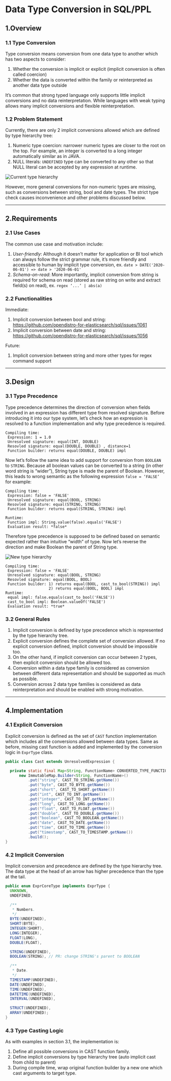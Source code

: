 # Data Type Conversion in SQL/PPL

## 1.Overview

### 1.1 Type Conversion

Type conversion means conversion from one data type to another which has two aspects to consider:

1. Whether the conversion is implicit or explicit (implicit conversion is often called coercion)
2. Whether the data is converted within the family or reinterpreted as another data type outside

It’s common that strong typed language only supports little implicit conversions and no data reinterpretation. While languages with weak typing allows many implicit conversions and flexible reinterpretation.

### 1.2 Problem Statement

Currently, there are only 2 implicit conversions allowed which are defined by type hierarchy tree:

1. Numeric type coercion: narrower numeric types are closer to the root on the top. For example, an integer is converted to a long integer automatically similar as in JAVA.
2. NULL literals: `UNDEFINED` type can be converted to any other so that NULL literal can be accepted by any expression at runtime.

![Current type hierarchy](img/type-hierarchy-tree-old.png)

However, more general conversions for non-numeric types are missing, such as conversions between string, bool and date types. The strict type check causes inconvenience and other problems discussed below.


---
## 2.Requirements

### 2.1 Use Cases

The common use case and motivation include:

1. *User-friendly*: Although it doesn’t matter for application or BI tool which can always follow the strict grammar rule, it’s more friendly and accessible to human by implicit type conversion, ex. `date > DATE('2020-06-01') => date > '2020-06-01'`
2. *Schema-on-read*: More importantly, implicit conversion from string is required for schema on read (stored as raw string on write and extract field(s) on read), ex. `regex ‘...’ | abs(a)`

### 2.2 Functionalities

Immediate:

1. Implicit conversion between bool and string: https://github.com/opendistro-for-elasticsearch/sql/issues/1061
2. Implicit conversion between date and string: https://github.com/opendistro-for-elasticsearch/sql/issues/1056

Future:

1. Implicit conversion between string and more other types for regex command support


---
## 3.Design

### 3.1 Type Precedence

Type precedence determines the direction of conversion when fields involved in an expression has different type from resolved signature. Before introducing it into our type system, let’s check how an expression is resolved to a function implementation and why type precedence is required.

```
Compiling time:
 Expression: 1 = 1.0
 Unresolved signature: equal(INT, DOUBLE)
 Resovled signature: equal(DOUBLE, DOUBLE) , distance=1
 Function builder: returns equal(DOUBLE, DOUBLE) impl
```

Now let’s follow the same idea to add support for conversion from `BOOLEAN` to `STRING`. Because all boolean values can be converted to a string (in other word string is “wider”), String type is made the parent of Boolean. However, this leads to wrong semantic as the following expression `false = ‘FALSE’` for example:

```
Compiling time:
 Expression: false = 'FALSE'
 Unresolved signature: equal(BOOL, STRING)
 Resovled signature: equal(STRING, STRING)
 Function builder: returns equal(STRING, STRING) impl

Runtime:
 Function impl: String.value(false).equals('FALSE')
 Evaluation result: *false*
```

Therefore type precedence is supposed to be defined based on semantic expected rather than intuitive “width” of type. Now let’s reverse the direction and make Boolean the parent of String type.

![New type hierarchy](img/type-hierarchy-tree-with-implicit-cast.png)

```
Compiling time:
 Expression: false = 'FALSE'
 Unresolved signature: equal(BOOL, STRING)
 Resovled signature: equal(BOOL, BOOL)
 Function builder: 1) returns equal(BOOL, cast_to_bool(STRING)) impl
                   2) returns equal(BOOL, BOOL) impl
Runtime:
 equal impl: false.equals(cast_to_bool('FALSE'))
 cast_to_bool impl: Boolean.valueOf('FALSE')
 Evaluation result: *true*
```

### 3.2 General Rules

1. Implicit conversion is defined by type precedence which is represented by the type hierarchy tree.
2. Explicit conversion defines the complete set of conversion allowed. If no explicit conversion defined, implicit conversion should be impossible too.
3. On the other hand, if implicit conversion can occur between 2 types, then explicit conversion should be allowed too.
4. Conversion within a data type family is considered as conversion between different data representation and should be supported as much as possible.
5. Conversion across 2 data type families is considered as data reinterpretation and should be enabled with strong motivation.

---
## 4.Implementation

### 4.1 Explicit Conversion

Explicit conversion is defined as the set of `CAST` function implementation which includes all the conversions allowed between data types. Same as before, missing cast function is added and implemented by the conversion logic in `ExprType` class.

```java
public class Cast extends UnresolvedExpression {

  private static final Map<String, FunctionName> CONVERTED_TYPE_FUNCTION_NAME_MAP =
      new ImmutableMap.Builder<String, FunctionName>()
          .put("string", CAST_TO_STRING.getName())
          .put("byte", CAST_TO_BYTE.getName())
          .put("short", CAST_TO_SHORT.getName())
          .put("int", CAST_TO_INT.getName())
          .put("integer", CAST_TO_INT.getName())
          .put("long", CAST_TO_LONG.getName())
          .put("float", CAST_TO_FLOAT.getName())
          .put("double", CAST_TO_DOUBLE.getName())
          .put("boolean", CAST_TO_BOOLEAN.getName())
          .put("date", CAST_TO_DATE.getName())
          .put("time", CAST_TO_TIME.getName())
          .put("timestamp", CAST_TO_TIMESTAMP.getName())
          .build();
}
```

### 4.2 Implicit Conversion

Implicit conversion and precedence are defined by the type hierarchy tree. The data type at the head of an arrow has higher precedence than the type at the tail.

```java
public enum ExprCoreType implements ExprType {
  UNKNOWN,
  UNDEFINED,

  /**
   * Numbers.
   */
  BYTE(UNDEFINED),
  SHORT(BYTE),
  INTEGER(SHORT),
  LONG(INTEGER),
  FLOAT(LONG),
  DOUBLE(FLOAT),

  STRING(UNDEFINED),
  BOOLEAN(STRING), // PR: change STRING's parent to BOOLEAN

  /**
   * Date.
   */
  TIMESTAMP(UNDEFINED),
  DATE(UNDEFINED),
  TIME(UNDEFINED),
  DATETIME(UNDEFINED),
  INTERVAL(UNDEFINED),

  STRUCT(UNDEFINED),
  ARRAY(UNDEFINED);
}
```

### 4.3 Type Casting Logic

As with examples in section 3.1, the implementation is:

1. Define all possible conversions in CAST function family.
2. Define implicit conversions by type hierarchy tree (auto implicit cast from child to parent)
3. During compile time, wrap original function builder by a new one which cast arguments to target type.

